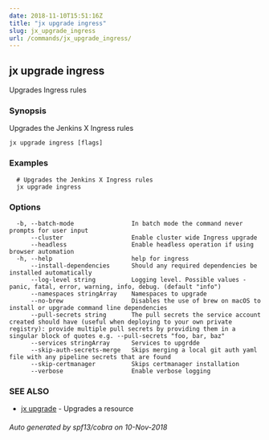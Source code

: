 ```yaml
---
date: 2018-11-10T15:51:16Z
title: "jx upgrade ingress"
slug: jx_upgrade_ingress
url: /commands/jx_upgrade_ingress/
---
```

## jx upgrade ingress

Upgrades Ingress rules

### Synopsis

Upgrades the Jenkins X Ingress rules

```
jx upgrade ingress [flags]
```

### Examples

```
  # Upgrades the Jenkins X Ingress rules
  jx upgrade ingress
```

### Options

```
  -b, --batch-mode                In batch mode the command never prompts for user input
      --cluster                   Enable cluster wide Ingress upgrade
      --headless                  Enable headless operation if using browser automation
  -h, --help                      help for ingress
      --install-dependencies      Should any required dependencies be installed automatically
      --log-level string          Logging level. Possible values - panic, fatal, error, warning, info, debug. (default "info")
      --namespaces stringArray    Namespaces to upgrade
      --no-brew                   Disables the use of brew on macOS to install or upgrade command line dependencies
      --pull-secrets string       The pull secrets the service account created should have (useful when deploying to your own private registry): provide multiple pull secrets by providing them in a singular block of quotes e.g. --pull-secrets "foo, bar, baz"
      --services stringArray      Services to upgrdde
      --skip-auth-secrets-merge   Skips merging a local git auth yaml file with any pipeline secrets that are found
      --skip-certmanager          Skips certmanager installation
      --verbose                   Enable verbose logging
```

### SEE ALSO

* [jx upgrade](/commands/jx_upgrade/)	 - Upgrades a resource

###### Auto generated by spf13/cobra on 10-Nov-2018
